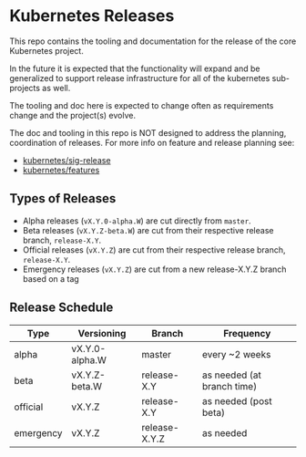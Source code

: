 # Kubernetes Releases

This repo contains the tooling and documentation for the release of
the core Kubernetes project.  

In the future it is expected that the functionality will expand and be
generalized to support release infrastructure for all of the kubernetes
sub-projects as well.

The tooling and doc here is expected to change often as requirements
change and the project(s) evolve.

The doc and tooling in this repo is NOT designed to address the planning,
coordination of releases.  For more info on feature and release planning see:
* [kubernetes/sig-release](https://git.k8s.io/sig-release)
* [kubernetes/features](https://git.k8s.io/features)


## Types of Releases

* Alpha releases (`vX.Y.0-alpha.W`) are cut directly from `master`.
* Beta releases (`vX.Y.Z-beta.W`) are cut from their respective release branch,
  `release-X.Y`.
* Official releases (`vX.Y.Z`) are cut from their respective release branch,
  `release-X.Y`.
* Emergency releases (`vX.Y.Z`) are cut from a new release-X.Y.Z branch based on a tag

## Release Schedule

| Type      | Versioning     | Branch        | Frequency                  |
| ----      | ----------     | ------        | ---------                  |
| alpha     | vX.Y.0-alpha.W | master        | every ~2 weeks             |
| beta      | vX.Y.Z-beta.W  | release-X.Y   | as needed (at branch time) |
| official  | vX.Y.Z         | release-X.Y   | as needed (post beta)      |
| emergency | vX.Y.Z         | release-X.Y.Z | as needed                  |
